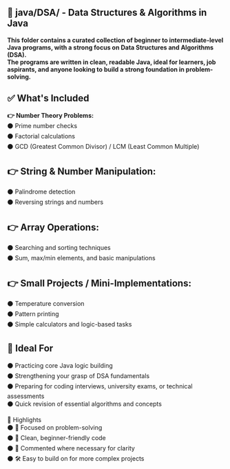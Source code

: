## 📁 java/DSA/ - Data Structures & Algorithms in Java <br>

**This folder contains a curated collection of beginner to intermediate-level Java programs, with a strong focus on Data Structures and Algorithms (DSA). <br>
The programs are written in clean, readable Java, ideal for learners, job aspirants, and anyone looking to build a strong foundation in problem-solving.<br>**

## ✅ What's Included<be>

**👉 Number Theory Problems:<br>**
⚫ Prime number checks<br>
⚫ Factorial calculations<br>
⚫ GCD (Greatest Common Divisor) / LCM (Least Common Multiple)<br>

## 👉 String & Number Manipulation:<br>
⚫ Palindrome detection<br>
⚫ Reversing strings and numbers<br>

## 👉 Array Operations:<br>
⚫ Searching and sorting techniques<br>
⚫ Sum, max/min elements, and basic manipulations<br>

## 👉 Small Projects / Mini-Implementations:<br>
⚫ Temperature conversion<br>
⚫ Pattern printing<br>
⚫ Simple calculators and logic-based tasks<br>

## 🎯 Ideal For<br>
⚫ Practicing core Java logic building<br>
⚫ Strengthening your grasp of DSA fundamentals<br>
⚫ Preparing for coding interviews, university exams, or technical assessments<br>
⚫ Quick revision of essential algorithms and concepts<br>

📌 Highlights<br>
⚫ 🧠 Focused on problem-solving<br>
⚫ 🧼 Clean, beginner-friendly code<br>
⚫ 📘 Commented where necessary for clarity<br>
⚫ 🛠️ Easy to build on for more complex projects<br>
